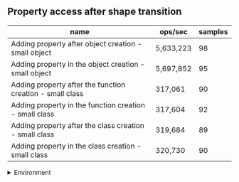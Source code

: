 ## Property access after shape transition

|name|ops/sec|samples|
|-|-|-|
|Adding property after object creation - small object|5,633,223|98|
|Adding property in the object creation - small object|5,697,852|95|
|Adding property after the function creation - small class|317,061|90|
|Adding property in the function creation - small class|317,604|92|
|Adding property after the class creation - small class|319,684|89|
|Adding property in the class creation - small class|320,730|90|


<details>
<summary>Environment</summary>

* __Machine:__ linux x64 | 4 vCPUs | 15.2GB Mem
* __Run:__ Fri May 03 2024 23:37:08 GMT+0000 (Coordinated Universal Time)
</details>

<!--
{"environment":{"platform":"linux","arch":"x64","cpus":4,"totalMemory":15.245216369628906},"benchmarks":[{"name":"Adding property after object creation - small object","opsSec":5633223.155076948,"samples":5},{"name":"Adding property in the object creation - small object","opsSec":5697852.096855817,"samples":5},{"name":"Adding property after the function creation - small class","opsSec":317060.83685253485,"samples":5},{"name":"Adding property in the function creation - small class","opsSec":317603.8764004788,"samples":4},{"name":"Adding property after the class creation - small class","opsSec":319683.802000783,"samples":3},{"name":"Adding property in the class creation - small class","opsSec":320729.90191675816,"samples":4}]}-->
